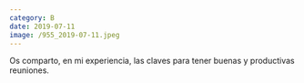 ```yaml
--- 
category: B 
date: 2019-07-11 
image: /955_2019-07-11.jpeg 
--- 
```


Os comparto, en mi experiencia, las claves para tener buenas y productivas reuniones.